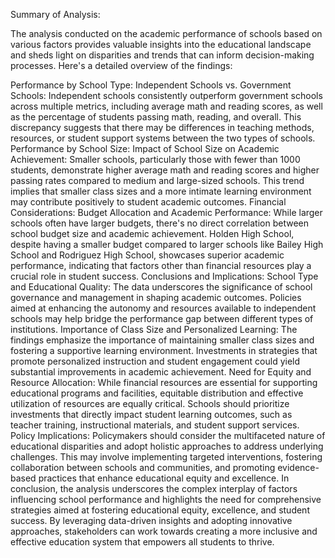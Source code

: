 Summary of Analysis:

The analysis conducted on the academic performance of schools based on various factors provides valuable insights into the educational landscape and sheds light on disparities and trends that can inform decision-making processes. Here's a detailed overview of the findings:

Performance by School Type:
Independent Schools vs. Government Schools:
Independent schools consistently outperform government schools across multiple metrics, including average math and reading scores, as well as the percentage of students passing math, reading, and overall.
This discrepancy suggests that there may be differences in teaching methods, resources, or student support systems between the two types of schools.
Performance by School Size:
Impact of School Size on Academic Achievement:
Smaller schools, particularly those with fewer than 1000 students, demonstrate higher average math and reading scores and higher passing rates compared to medium and large-sized schools.
This trend implies that smaller class sizes and a more intimate learning environment may contribute positively to student academic outcomes.
Financial Considerations:
Budget Allocation and Academic Performance:
While larger schools often have larger budgets, there's no direct correlation between school budget size and academic achievement.
Holden High School, despite having a smaller budget compared to larger schools like Bailey High School and Rodriguez High School, showcases superior academic performance, indicating that factors other than financial resources play a crucial role in student success.
Conclusions and Implications:
School Type and Educational Quality:
The data underscores the significance of school governance and management in shaping academic outcomes. Policies aimed at enhancing the autonomy and resources available to independent schools may help bridge the performance gap between different types of institutions.
Importance of Class Size and Personalized Learning:
The findings emphasize the importance of maintaining smaller class sizes and fostering a supportive learning environment. Investments in strategies that promote personalized instruction and student engagement could yield substantial improvements in academic achievement.
Need for Equity and Resource Allocation:
While financial resources are essential for supporting educational programs and facilities, equitable distribution and effective utilization of resources are equally critical. Schools should prioritize investments that directly impact student learning outcomes, such as teacher training, instructional materials, and student support services.
Policy Implications:
Policymakers should consider the multifaceted nature of educational disparities and adopt holistic approaches to address underlying challenges. This may involve implementing targeted interventions, fostering collaboration between schools and communities, and promoting evidence-based practices that enhance educational equity and excellence.
In conclusion, the analysis underscores the complex interplay of factors influencing school performance and highlights the need for comprehensive strategies aimed at fostering educational equity, excellence, and student success. By leveraging data-driven insights and adopting innovative approaches, stakeholders can work towards creating a more inclusive and effective education system that empowers all students to thrive.











